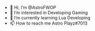 - 👋 Hi, I’m @AstroFWOP
- 👀 I’m interested in Developing Gaming
- 🌱 I’m currently learning Lua Developing
- 📫 How to reach me Astro Playz#7013

<!---
AstroFWOP/AstroFWOP is a ✨ special ✨ repository because its `README.md` (this file) appears on your GitHub profile.
You can click the Preview link to take a look at your changes.
--->
